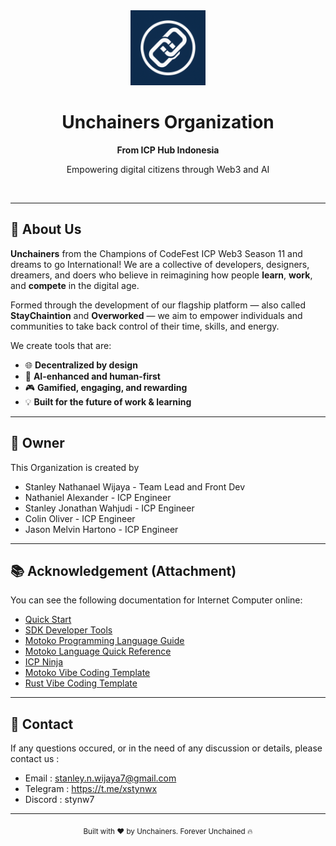 <div align="center">
  <img src="Unchainers-Logo.png" height="120" />
  <h1>Unchainers Organization</h1>
  <p><strong>From ICP Hub Indonesia</strong></p>
  <p>Empowering digital citizens through Web3 and AI</p>
  <br />
</div>

---

## 🚀 About Us

**Unchainers** from the Champions of CodeFest ICP Web3 Season 11 and dreams to go International!
We are a collective of developers, designers, dreamers, and doers who believe in reimagining how people **learn**, **work**, and **compete** in the digital age.

Formed through the development of our flagship platform — also called **StayChaintion** and **Overworked** — we aim to empower individuals and communities to take back control of their time, skills, and energy.

We create tools that are:
- 🌐 **Decentralized by design**
- 🧠 **AI-enhanced and human-first**
- 🎮 **Gamified, engaging, and rewarding**
- 💡 **Built for the future of work & learning**

---

## 👥 Owner

This Organization is created by

<ul>
<li>Stanley Nathanael Wijaya - Team Lead and Front Dev</li>
<li>Nathaniel Alexander - ICP Engineer</li>
<li>Stanley Jonathan Wahjudi - ICP Engineer</li>
<li>Colin Oliver - ICP Engineer</li>
<li>Jason Melvin Hartono - ICP Engineer</li>
</ul>

---

## 📚 Acknowledgement (Attachment)

You can see the following documentation for Internet Computer online:

- [Quick Start](https://internetcomputer.org/docs/current/developer-docs/setup/deploy-locally)
- [SDK Developer Tools](https://internetcomputer.org/docs/current/developer-docs/setup/install)
- [Motoko Programming Language Guide](https://internetcomputer.org/docs/current/motoko/main/motoko)
- [Motoko Language Quick Reference](https://internetcomputer.org/docs/current/motoko/main/language-manual)
- [ICP Ninja](https://icp.ninja/)
- [Motoko Vibe Coding Template](https://github.com/pt-icp-hub/IC-Vibe-Coding-Template-Motoko)
- [Rust Vibe Coding Template](https://github.com/pt-icp-hub/IC-Vibe-Coding-Template-Rust)

---

## 📧 Contact

If any questions occured, or in the need of any discussion or details,
please contact us :

- Email : stanley.n.wijaya7@gmail.com
- Telegram : https://t.me/xstynwx
- Discord : stynw7

---

<div align="center">
  <sub>Built with ❤️ by Unchainers. Forever Unchained 🔥</sub>
</div>
